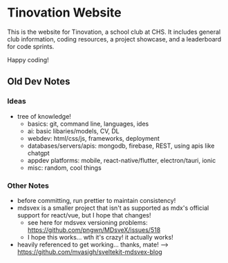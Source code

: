 # Tinovation Website

This is the website for Tinovation, a school club at CHS. It includes general club
information, coding resources, a project showcase, and a leaderboard for code sprints.

Happy coding!

## Old Dev Notes

### Ideas

- tree of knowledge!
  - basics: git, command line, languages, ides
  - ai: basic libaries/models, CV, DL
  - webdev: html/css/js, frameworks, deployment
  - databases/servers/apis: mongodb, firebase, REST, using apis like chatgpt
  - appdev platforms: mobile, react-native/flutter, electron/tauri, ionic
  - misc: random, cool things

### Other Notes

- before committing, run prettier to maintain consistency!
- mdsvex is a smaller project that isn't as supported as mdx's official support for react/vue, but I hope that changes!
  - see here for mdsvex versioning problems: https://github.com/pngwn/MDsveX/issues/518
  - I hope this works... wth it's crazy! it actually works!
- heavily referenced to get working... thanks, mate! --> https://github.com/mvasigh/sveltekit-mdsvex-blog
